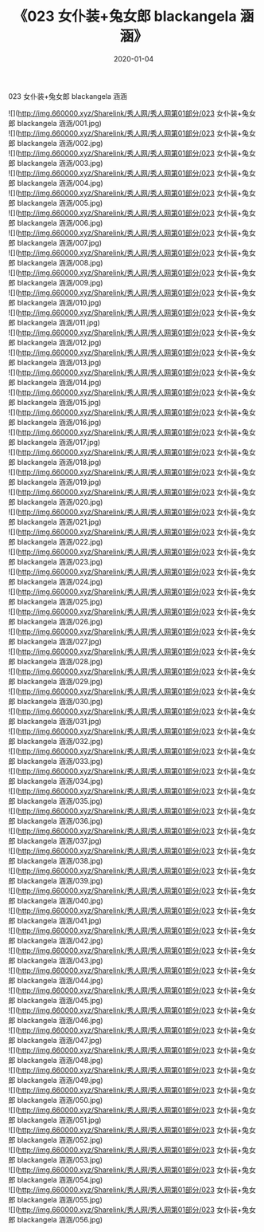 ﻿---
layout: post
title:  《023 女仆装+兔女郎 blackangela 涵涵》
date:   2020-01-04
img: http://img.660000.xyz/Sharelink/秀人网/秀人网第01部分/023 女仆装+兔女郎 blackangela 涵涵/000.jpg
categories: [美女, 清纯, 唯美]
---

023 女仆装+兔女郎 blackangela 涵涵

  ![](http://img.660000.xyz/Sharelink/秀人网/秀人网第01部分/023 女仆装+兔女郎 blackangela 涵涵/001.jpg) <br> ![](http://img.660000.xyz/Sharelink/秀人网/秀人网第01部分/023 女仆装+兔女郎 blackangela 涵涵/002.jpg) <br> ![](http://img.660000.xyz/Sharelink/秀人网/秀人网第01部分/023 女仆装+兔女郎 blackangela 涵涵/003.jpg) <br> ![](http://img.660000.xyz/Sharelink/秀人网/秀人网第01部分/023 女仆装+兔女郎 blackangela 涵涵/004.jpg) <br> ![](http://img.660000.xyz/Sharelink/秀人网/秀人网第01部分/023 女仆装+兔女郎 blackangela 涵涵/005.jpg) <br> ![](http://img.660000.xyz/Sharelink/秀人网/秀人网第01部分/023 女仆装+兔女郎 blackangela 涵涵/006.jpg) <br> ![](http://img.660000.xyz/Sharelink/秀人网/秀人网第01部分/023 女仆装+兔女郎 blackangela 涵涵/007.jpg) <br> ![](http://img.660000.xyz/Sharelink/秀人网/秀人网第01部分/023 女仆装+兔女郎 blackangela 涵涵/008.jpg) <br> ![](http://img.660000.xyz/Sharelink/秀人网/秀人网第01部分/023 女仆装+兔女郎 blackangela 涵涵/009.jpg) <br> ![](http://img.660000.xyz/Sharelink/秀人网/秀人网第01部分/023 女仆装+兔女郎 blackangela 涵涵/010.jpg) <br> ![](http://img.660000.xyz/Sharelink/秀人网/秀人网第01部分/023 女仆装+兔女郎 blackangela 涵涵/011.jpg) <br> ![](http://img.660000.xyz/Sharelink/秀人网/秀人网第01部分/023 女仆装+兔女郎 blackangela 涵涵/012.jpg) <br> ![](http://img.660000.xyz/Sharelink/秀人网/秀人网第01部分/023 女仆装+兔女郎 blackangela 涵涵/013.jpg) <br> ![](http://img.660000.xyz/Sharelink/秀人网/秀人网第01部分/023 女仆装+兔女郎 blackangela 涵涵/014.jpg) <br> ![](http://img.660000.xyz/Sharelink/秀人网/秀人网第01部分/023 女仆装+兔女郎 blackangela 涵涵/015.jpg) <br> ![](http://img.660000.xyz/Sharelink/秀人网/秀人网第01部分/023 女仆装+兔女郎 blackangela 涵涵/016.jpg) <br> ![](http://img.660000.xyz/Sharelink/秀人网/秀人网第01部分/023 女仆装+兔女郎 blackangela 涵涵/017.jpg) <br> ![](http://img.660000.xyz/Sharelink/秀人网/秀人网第01部分/023 女仆装+兔女郎 blackangela 涵涵/018.jpg) <br> ![](http://img.660000.xyz/Sharelink/秀人网/秀人网第01部分/023 女仆装+兔女郎 blackangela 涵涵/019.jpg) <br> ![](http://img.660000.xyz/Sharelink/秀人网/秀人网第01部分/023 女仆装+兔女郎 blackangela 涵涵/020.jpg) <br> ![](http://img.660000.xyz/Sharelink/秀人网/秀人网第01部分/023 女仆装+兔女郎 blackangela 涵涵/021.jpg) <br> ![](http://img.660000.xyz/Sharelink/秀人网/秀人网第01部分/023 女仆装+兔女郎 blackangela 涵涵/022.jpg) <br> ![](http://img.660000.xyz/Sharelink/秀人网/秀人网第01部分/023 女仆装+兔女郎 blackangela 涵涵/023.jpg) <br> ![](http://img.660000.xyz/Sharelink/秀人网/秀人网第01部分/023 女仆装+兔女郎 blackangela 涵涵/024.jpg) <br> ![](http://img.660000.xyz/Sharelink/秀人网/秀人网第01部分/023 女仆装+兔女郎 blackangela 涵涵/025.jpg) <br> ![](http://img.660000.xyz/Sharelink/秀人网/秀人网第01部分/023 女仆装+兔女郎 blackangela 涵涵/026.jpg) <br> ![](http://img.660000.xyz/Sharelink/秀人网/秀人网第01部分/023 女仆装+兔女郎 blackangela 涵涵/027.jpg) <br> ![](http://img.660000.xyz/Sharelink/秀人网/秀人网第01部分/023 女仆装+兔女郎 blackangela 涵涵/028.jpg) <br> ![](http://img.660000.xyz/Sharelink/秀人网/秀人网第01部分/023 女仆装+兔女郎 blackangela 涵涵/029.jpg) <br> ![](http://img.660000.xyz/Sharelink/秀人网/秀人网第01部分/023 女仆装+兔女郎 blackangela 涵涵/030.jpg) <br> ![](http://img.660000.xyz/Sharelink/秀人网/秀人网第01部分/023 女仆装+兔女郎 blackangela 涵涵/031.jpg) <br> ![](http://img.660000.xyz/Sharelink/秀人网/秀人网第01部分/023 女仆装+兔女郎 blackangela 涵涵/032.jpg) <br> ![](http://img.660000.xyz/Sharelink/秀人网/秀人网第01部分/023 女仆装+兔女郎 blackangela 涵涵/033.jpg) <br> ![](http://img.660000.xyz/Sharelink/秀人网/秀人网第01部分/023 女仆装+兔女郎 blackangela 涵涵/034.jpg) <br> ![](http://img.660000.xyz/Sharelink/秀人网/秀人网第01部分/023 女仆装+兔女郎 blackangela 涵涵/035.jpg) <br> ![](http://img.660000.xyz/Sharelink/秀人网/秀人网第01部分/023 女仆装+兔女郎 blackangela 涵涵/036.jpg) <br> ![](http://img.660000.xyz/Sharelink/秀人网/秀人网第01部分/023 女仆装+兔女郎 blackangela 涵涵/037.jpg) <br> ![](http://img.660000.xyz/Sharelink/秀人网/秀人网第01部分/023 女仆装+兔女郎 blackangela 涵涵/038.jpg) <br> ![](http://img.660000.xyz/Sharelink/秀人网/秀人网第01部分/023 女仆装+兔女郎 blackangela 涵涵/039.jpg) <br> ![](http://img.660000.xyz/Sharelink/秀人网/秀人网第01部分/023 女仆装+兔女郎 blackangela 涵涵/040.jpg) <br> ![](http://img.660000.xyz/Sharelink/秀人网/秀人网第01部分/023 女仆装+兔女郎 blackangela 涵涵/041.jpg) <br> ![](http://img.660000.xyz/Sharelink/秀人网/秀人网第01部分/023 女仆装+兔女郎 blackangela 涵涵/042.jpg) <br> ![](http://img.660000.xyz/Sharelink/秀人网/秀人网第01部分/023 女仆装+兔女郎 blackangela 涵涵/043.jpg) <br> ![](http://img.660000.xyz/Sharelink/秀人网/秀人网第01部分/023 女仆装+兔女郎 blackangela 涵涵/044.jpg) <br> ![](http://img.660000.xyz/Sharelink/秀人网/秀人网第01部分/023 女仆装+兔女郎 blackangela 涵涵/045.jpg) <br> ![](http://img.660000.xyz/Sharelink/秀人网/秀人网第01部分/023 女仆装+兔女郎 blackangela 涵涵/046.jpg) <br> ![](http://img.660000.xyz/Sharelink/秀人网/秀人网第01部分/023 女仆装+兔女郎 blackangela 涵涵/047.jpg) <br> ![](http://img.660000.xyz/Sharelink/秀人网/秀人网第01部分/023 女仆装+兔女郎 blackangela 涵涵/048.jpg) <br> ![](http://img.660000.xyz/Sharelink/秀人网/秀人网第01部分/023 女仆装+兔女郎 blackangela 涵涵/049.jpg) <br> ![](http://img.660000.xyz/Sharelink/秀人网/秀人网第01部分/023 女仆装+兔女郎 blackangela 涵涵/050.jpg) <br> ![](http://img.660000.xyz/Sharelink/秀人网/秀人网第01部分/023 女仆装+兔女郎 blackangela 涵涵/051.jpg) <br> ![](http://img.660000.xyz/Sharelink/秀人网/秀人网第01部分/023 女仆装+兔女郎 blackangela 涵涵/052.jpg) <br> ![](http://img.660000.xyz/Sharelink/秀人网/秀人网第01部分/023 女仆装+兔女郎 blackangela 涵涵/053.jpg) <br> ![](http://img.660000.xyz/Sharelink/秀人网/秀人网第01部分/023 女仆装+兔女郎 blackangela 涵涵/054.jpg) <br> ![](http://img.660000.xyz/Sharelink/秀人网/秀人网第01部分/023 女仆装+兔女郎 blackangela 涵涵/055.jpg) <br> ![](http://img.660000.xyz/Sharelink/秀人网/秀人网第01部分/023 女仆装+兔女郎 blackangela 涵涵/056.jpg) <br>